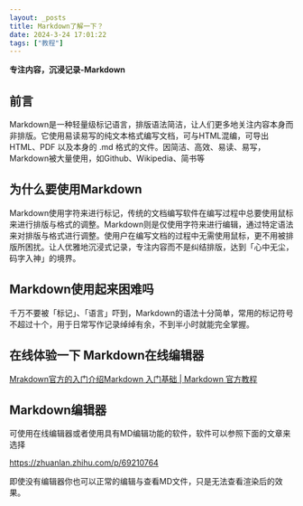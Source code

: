 ```yaml
---
layout: _posts
title: Markdown了解一下？
date: 2024-3-24 17:01:22
tags: ["教程"]
---
```

**专注内容，沉浸记录-Markdown**

## 前言

Markdown是一种轻量级标记语言，排版语法简洁，让人们更多地关注内容本身而非排版。它使用易读易写的纯文本格式编写文档，可与HTML混编，可导出 HTML、PDF 以及本身的 .md 格式的文件。因简洁、高效、易读、易写，Markdown被大量使用，如Github、Wikipedia、简书等

## 为什么要使用Markdown

Markdown使用字符来进行标记，传统的文档编写软件在编写过程中总要使用鼠标来进行排版与格式的调整。Markdown则是仅使用字符来进行编辑，通过特定语法来对排版与格式进行调整。使用户在编写文档的过程中无需使用鼠标，更不用被排版所困扰。让人优雅地沉浸式记录，专注内容而不是纠结排版，达到「心中无尘，码字入神」的境界。

## Markdown使用起来困难吗

千万不要被「标记」、「语言」吓到，Markdown的语法十分简单，常用的标记符号不超过十个，用于日常写作记录绰绰有余，不到半小时就能完全掌握。

## 在线体验一下 Markdown在线编辑器

[Mrakdown官方的入门介绍Markdown 入门基础 | Markdown 官方教程](https://markdown.com.cn/editor/)

## Markdown编辑器

可使用在线编辑器或者使用具有MD编辑功能的软件，软件可以参照下面的文章来选择

https://zhuanlan.zhihu.com/p/69210764

即使没有编辑器你也可以正常的编辑与查看MD文件，只是无法查看渲染后的效果。